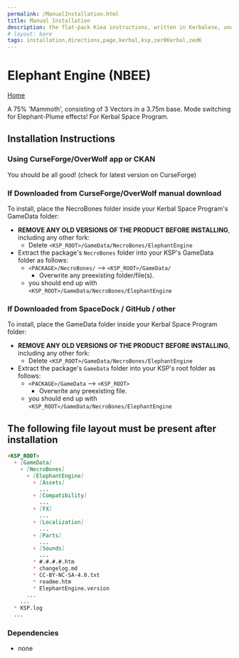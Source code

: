 ```yaml
---
permalink: /ManualInstallation.html
title: Manual Installation
description: the flat-pack Kiea instructions, written in Kerbalese, unusally present
# layout: bare
tags: installation,directions,page,kerbal,ksp,zer0Kerbal,zedK
---
```


<!-- ManualInstallation.md v1.1.7.0
Elephant Engine (NBEE)
created: 01 Oct 2019
updated: 18 Apr 2022 -->

<!-- based upon work by Lisias -->

# Elephant Engine (NBEE)

[Home](./index.md)

A 75% 'Mammoth', consisting of 3 Vectors in a 3.75m base. Mode switching for Elephant-Plume effects! For Kerbal Space Program.

## Installation Instructions

### Using CurseForge/OverWolf app or CKAN

You should be all good! (check for latest version on CurseForge)

### If Downloaded from CurseForge/OverWolf manual download

To install, place the NecroBones folder inside your Kerbal Space Program's GameData folder:

* **REMOVE ANY OLD VERSIONS OF THE PRODUCT BEFORE INSTALLING**, including any other fork:
  * Delete `<KSP_ROOT>/GameData/NecroBones/ElephantEngine`
* Extract the package's `NecroBones` folder into your KSP's GameData folder as follows:
  * `<PACKAGE>/NecroBones/` --> `<KSP_ROOT>/GameData/`
    * Overwrite any preexisting folder/file(s).
  * you should end up with `<KSP_ROOT>/GameData/NecroBones/ElephantEngine`

### If Downloaded from SpaceDock / GitHub / other

To install, place the GameData folder inside your Kerbal Space Program folder:

* **REMOVE ANY OLD VERSIONS OF THE PRODUCT BEFORE INSTALLING**, including any other fork:
  * Delete `<KSP_ROOT>/GameData/NecroBones/ElephantEngine`
* Extract the package's `GameData` folder into your KSP's root folder as follows:
  * `<PACKAGE>/GameData` --> `<KSP_ROOT>`
    * Overwrite any preexisting file.
  * you should end up with `<KSP_ROOT>/GameData/NecroBones/ElephantEngine`

## The following file layout must be present after installation

```markdown
<KSP_ROOT>
  + [GameData]
    + [NecroBones]
      + [ElephantEngine]
        + [Assets]
          ...
        + [Compatibility]
          ...
        + [FX]
          ...
        + [Localization]
          ...
        + [Parts]
          ...
        + [Sounds]
          ...
        * #.#.#.#.htm
        * changelog.md
        * CC-BY-NC-SA-4.0.txt
        * readme.htm
        * ElephantEngine.version
      ...
    ...
  * KSP.log
  ...
```

### Dependencies

* none
